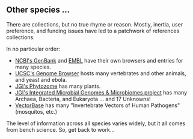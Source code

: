 
## Other species ...

There are collections, but no true rhyme or reason. Mostly, inertia, user preference, and funding issues have led to a patchwork of references collections.

In no particular order:

- [NCBI's GenBank](https://www.ncbi.nlm.nih.gov/genbank/) and [EMBL](https://www.embl.de/) have their own browsers and entries for many species.
- [UCSC's Genome Browser](https://genome.ucsc.edu/cgi-bin/hgGateway) hosts many vertebrates and other animals, and yeast and ebola.
- [JGI's Phytozome](https://phytozome.jgi.doe.gov/pz/portal.html) has many plants.
- [JGI's Integrated Microbial Genomes & Microbiomes project](https://img.jgi.doe.gov/) has many Archaea, Bacteria, and Eukaryota ... and 17 Unknowns!
- [VectorBase](https://www.vectorbase.org/) has many "Invertebrate Vectors of Human Pathogens" (mosquitos, etc.)

The level of information across all species varies widely, but it all comes from bench science. So, get back to work...

